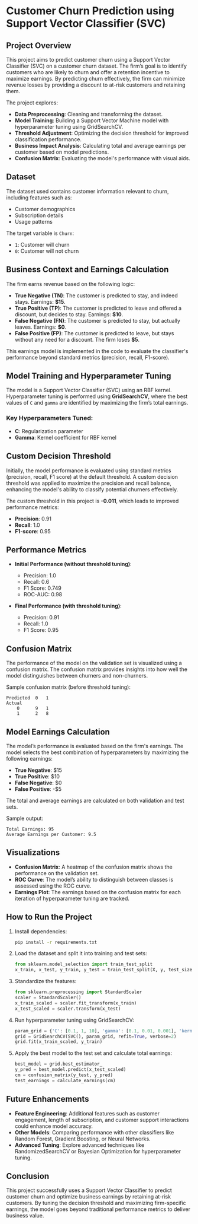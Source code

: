 # Customer Churn Prediction using Support Vector Classifier (SVC)

## Project Overview

This project aims to predict customer churn using a Support Vector Classifier (SVC) on a customer churn dataset. The firm’s goal is to identify customers who are likely to churn and offer a retention incentive to maximize earnings. By predicting churn effectively, the firm can minimize revenue losses by providing a discount to at-risk customers and retaining them.

The project explores:

- **Data Preprocessing**: Cleaning and transforming the dataset.
- **Model Training**: Building a Support Vector Machine model with hyperparameter tuning using GridSearchCV.
- **Threshold Adjustment**: Optimizing the decision threshold for improved classification performance.
- **Business Impact Analysis**: Calculating total and average earnings per customer based on model predictions.
- **Confusion Matrix**: Evaluating the model's performance with visual aids.

## Dataset

The dataset used contains customer information relevant to churn, including features such as:

- Customer demographics
- Subscription details
- Usage patterns

The target variable is `Churn`:
- `1`: Customer will churn
- `0`: Customer will not churn

## Business Context and Earnings Calculation

The firm earns revenue based on the following logic:

- **True Negative (TN)**: The customer is predicted to stay, and indeed stays. Earnings: **$15**.
- **True Positive (TP)**: The customer is predicted to leave and offered a discount, but decides to stay. Earnings: **$10**.
- **False Negative (FN)**: The customer is predicted to stay, but actually leaves. Earnings: **$0**.
- **False Positive (FP)**: The customer is predicted to leave, but stays without any need for a discount. The firm loses **$5**.

This earnings model is implemented in the code to evaluate the classifier's performance beyond standard metrics (precision, recall, F1-score).

## Model Training and Hyperparameter Tuning

The model is a Support Vector Classifier (SVC) using an RBF kernel. Hyperparameter tuning is performed using **GridSearchCV**, where the best values of `C` and `gamma` are identified by maximizing the firm’s total earnings.

### Key Hyperparameters Tuned:

- **C**: Regularization parameter
- **Gamma**: Kernel coefficient for RBF kernel

## Custom Decision Threshold

Initially, the model performance is evaluated using standard metrics (precision, recall, F1 score) at the default threshold. A custom decision threshold was applied to maximize the precision and recall balance, enhancing the model's ability to classify potential churners effectively.

The custom threshold in this project is **-0.011**, which leads to improved performance metrics:
- **Precision**: 0.91
- **Recall**: 1.0
- **F1-score**: 0.95

## Performance Metrics

- **Initial Performance (without threshold tuning)**:
  - Precision: 1.0
  - Recall: 0.6
  - F1 Score: 0.749
  - ROC-AUC: 0.98
  
- **Final Performance (with threshold tuning)**:
  - Precision: 0.91
  - Recall: 1.0
  - F1 Score: 0.95

## Confusion Matrix

The performance of the model on the validation set is visualized using a confusion matrix. The confusion matrix provides insights into how well the model distinguishes between churners and non-churners.

Sample confusion matrix (before threshold tuning):
```
Predicted  0   1
Actual      
    0      9   1
    1      2   8
```

## Model Earnings Calculation

The model’s performance is evaluated based on the firm's earnings. The model selects the best combination of hyperparameters by maximizing the following earnings:

- **True Negative**: $15
- **True Positive**: $10
- **False Negative**: $0
- **False Positive**: -$5

The total and average earnings are calculated on both validation and test sets.

Sample output:
```
Total Earnings: 95
Average Earnings per Customer: 9.5
```

## Visualizations

- **Confusion Matrix**: A heatmap of the confusion matrix shows the performance on the validation set.
- **ROC Curve**: The model’s ability to distinguish between classes is assessed using the ROC curve.
- **Earnings Plot**: The earnings based on the confusion matrix for each iteration of hyperparameter tuning are tracked.

## How to Run the Project

1. Install dependencies:
   ```bash
   pip install -r requirements.txt
   ```

2. Load the dataset and split it into training and test sets:
   ```python
   from sklearn.model_selection import train_test_split
   x_train, x_test, y_train, y_test = train_test_split(X, y, test_size=0.2, random_state=42)
   ```

3. Standardize the features:
   ```python
   from sklearn.preprocessing import StandardScaler
   scaler = StandardScaler()
   x_train_scaled = scaler.fit_transform(x_train)
   x_test_scaled = scaler.transform(x_test)
   ```

4. Run hyperparameter tuning using GridSearchCV:
   ```python
   param_grid = {'C': [0.1, 1, 10], 'gamma': [0.1, 0.01, 0.001], 'kernel': ['rbf']}
   grid = GridSearchCV(SVC(), param_grid, refit=True, verbose=2)
   grid.fit(x_train_scaled, y_train)
   ```

5. Apply the best model to the test set and calculate total earnings:
   ```python
   best_model = grid.best_estimator_
   y_pred = best_model.predict(x_test_scaled)
   cm = confusion_matrix(y_test, y_pred)
   test_earnings = calculate_earnings(cm)
   ```

## Future Enhancements

- **Feature Engineering**: Additional features such as customer engagement, length of subscription, and customer support interactions could enhance model accuracy.
- **Other Models**: Comparing performance with other classifiers like Random Forest, Gradient Boosting, or Neural Networks.
- **Advanced Tuning**: Explore advanced techniques like RandomizedSearchCV or Bayesian Optimization for hyperparameter tuning.

## Conclusion

This project successfully uses a Support Vector Classifier to predict customer churn and optimize business earnings by retaining at-risk customers. By tuning the decision threshold and maximizing firm-specific earnings, the model goes beyond traditional performance metrics to deliver business value.